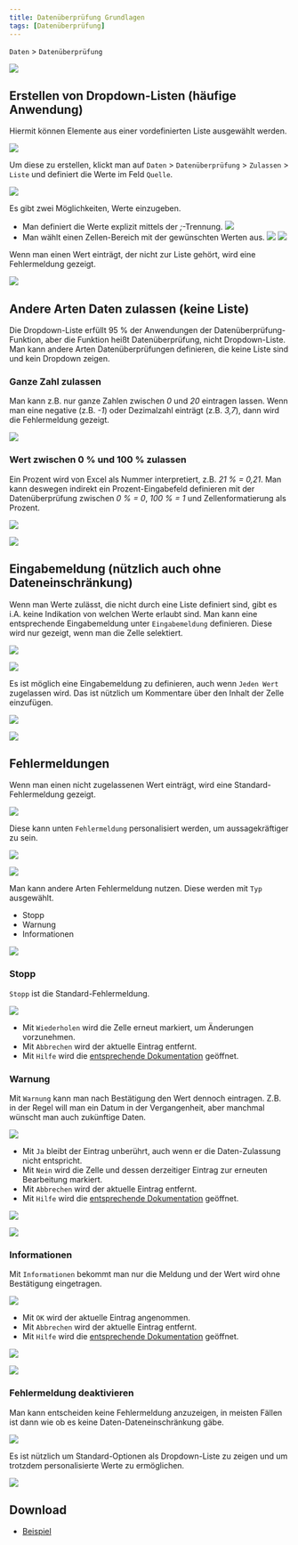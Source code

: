 ```yaml
---
title: Datenüberprüfung Grundlagen
tags: [Datenüberprüfung]
---
```


`Daten` > `Datenüberprüfung`

![](/assets/2022/data-validation/ribbon-data-validation-de.png)

## Erstellen von Dropdown-Listen (häufige Anwendung)


Hiermit können Elemente aus einer vordefinierten Liste ausgewählt werden.

![](/assets/2022/data-validation/dropdown-fruits-de.png)

Um diese zu erstellen, klickt man auf `Daten` > `Datenüberprüfung` > `Zulassen` > `Liste` und definiert die Werte im Feld `Quelle`.

![](/assets/2022/data-validation/data-validation-settings-list-de.png)

Es gibt zwei Möglichkeiten, Werte einzugeben.

- Man definiert die Werte explizit mittels der *;*-Trennung.
![](/assets/2022/data-validation/dropdown-list-explicit-de.png)
- Man wählt einen Zellen-Bereich mit der gewünschten Werten aus.
![](/assets/2022/data-validation/dropdown-list-source-1-de.png)
![](/assets/2022/data-validation/dropdown-list-source-2-de.png)

Wenn man einen Wert einträgt, der nicht zur Liste gehört, wird eine Fehlermeldung gezeigt.

![](/assets/2022/data-validation/dropdown-pineapple-error-de.png)
 

## Andere Arten Daten zulassen (keine Liste)

Die Dropdown-Liste erfüllt 95 % der Anwendungen der Datenüberprüfung-Funktion, aber die Funktion heißt Datenüberprüfung, nicht Dropdown-Liste. 
Man kann andere Arten Datenüberprüfungen definieren, die keine Liste sind und kein Dropdown zeigen. 

### Ganze Zahl zulassen

Man kann z.B. nur ganze Zahlen zwischen *0* und *20* eintragen lassen.
Wenn man eine negative (z.B. *-1*) oder Dezimalzahl einträgt (z.B. *3,7*), dann wird die Fehlermeldung gezeigt.

![](/assets/2022/data-validation/whole-number-0-20-de.png)

### Wert zwischen 0 % und 100 % zulassen

Ein Prozent wird von Excel als Nummer interpretiert, z.B. *21 % = 0,21*. 
Man kann deswegen indirekt ein Prozent-Eingabefeld definieren mit der Datenüberprüfung zwischen *0 % = 0*, *100 % = 1* und Zellenformatierung als Prozent.

![](/assets/2022/data-validation/percent-0-100-validation-de.png)

![](/assets/2022/data-validation/percent-0-100-format-de.png)

## Eingabemeldung (nützlich auch ohne Dateneinschränkung)

Wenn man Werte zulässt, die nicht durch eine Liste definiert sind, gibt es i.A. keine Indikation von welchen Werte erlaubt sind.
Man kann eine entsprechende Eingabemeldung unter `Eingabemeldung` definieren.
Diese wird nur gezeigt, wenn man die Zelle selektiert.

![](/assets/2022/data-validation/input-message-definition-1-de.png)

![](/assets/2022/data-validation/input-message-example-1-de.png)

Es ist möglich eine Eingabemeldung zu definieren, auch wenn `Jeden Wert` zugelassen wird.
Das ist nützlich um Kommentare über den Inhalt der Zelle einzufügen.

![](/assets/2022/data-validation/input-message-definition-2-de.png)

![](/assets/2022/data-validation/input-message-example-2-de.png)

## Fehlermeldungen

Wenn man einen nicht zugelassenen Wert einträgt, wird eine Standard-Fehlermeldung gezeigt.

![](/assets/2022/data-validation/error-stop-standard-de.png)

Diese kann unten `Fehlermeldung` personalisiert werden, um aussagekräftiger zu sein.

![](/assets/2022/data-validation/error-stop-custom-def-de.png)

![](/assets/2022/data-validation/error-stop-custom-msg-de.png)

Man kann andere Arten Fehlermeldung nutzen. 
Diese werden mit `Typ` ausgewählt.
- Stopp
- Warnung
- Informationen

![](/assets/2022/data-validation/error-kind-dropdown-de.png)

### Stopp

`Stopp` ist die Standard-Fehlermeldung.

![](/assets/2022/data-validation/error-stop-standard-de.png)

- Mit `Wiederholen` wird die Zelle erneut markiert, um Änderungen vorzunehmen. 
- Mit `Abbrechen` wird der aktuelle Eintrag entfernt.
- Mit `Hilfe` wird die [entsprechende Dokumentation](https://support.microsoft.com/de-de/office/anwenden-von-daten%C3%BCberpr%C3%BCfung-auf-zellen-29fecbcc-d1b9-42c1-9d76-eff3ce5f7249) geöffnet.

### Warnung

Mit `Warnung` kann man nach Bestätigung den Wert dennoch eintragen.
Z.B. in der Regel will man ein Datum in der Vergangenheit, aber manchmal wünscht man auch zukünftige Daten.

![](/assets/2022/data-validation/error-warning-standard-de.png)

- Mit `Ja` bleibt der Eintrag unberührt, auch wenn er die Daten-Zulassung nicht entspricht.
- Mit `Nein` wird die Zelle und dessen derzeitiger Eintrag zur erneuten Bearbeitung markiert. 
- Mit `Abbrechen` wird der aktuelle Eintrag entfernt.
- Mit `Hilfe` wird die [entsprechende Dokumentation](https://support.microsoft.com/de-de/office/anwenden-von-daten%C3%BCberpr%C3%BCfung-auf-zellen-29fecbcc-d1b9-42c1-9d76-eff3ce5f7249) geöffnet.

![](/assets/2022/data-validation/error-warning-custom-def-de.png)

![](/assets/2022/data-validation/error-warning-custom-msg-de.png)

### Informationen

Mit `Informationen` bekommt man nur die Meldung und der Wert wird ohne Bestätigung eingetragen.

![](/assets/2022/data-validation/error-information-standard-de.png)

- Mit `OK` wird der aktuelle Eintrag angenommen.
- Mit `Abbrechen` wird der aktuelle Eintrag entfernt.
- Mit `Hilfe` wird die [entsprechende Dokumentation](https://support.microsoft.com/de-de/office/anwenden-von-daten%C3%BCberpr%C3%BCfung-auf-zellen-29fecbcc-d1b9-42c1-9d76-eff3ce5f7249) geöffnet.

![](/assets/2022/data-validation/error-information-custom-def-de.png)

![](/assets/2022/data-validation/error-information-custom-msg-de.png)

### Fehlermeldung deaktivieren

Man kann entscheiden keine Fehlermeldung anzuzeigen, in meisten Fällen ist dann wie ob es keine Daten-Dateneinschränkung gäbe.

![](/assets/2022/data-validation/error-no-message-de.png)

Es ist nützlich um Standard-Optionen als Dropdown-Liste zu zeigen und um trotzdem personalisierte Werte zu ermöglichen.

![](/assets/2022/data-validation/error-no-message-example-de.png)

## Download

- [Beispiel](/assets/2022/data-validation/01-data-validation-example-de.xlsx)
